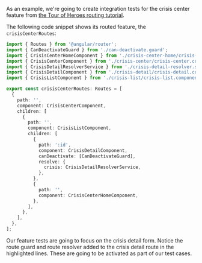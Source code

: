 As an example, we're going to create integration tests for the crisis center
feature from
[the Tour of Heroes routing tutorial](https://v15.angular.io/guide/router-tutorial-toh).

The following code snippet shows its routed feature, the `crisisCenterRoutes`:

```ts {21-24}
import { Routes } from '@angular/router';
import { CanDeactivateGuard } from './can-deactivate.guard';
import { CrisisCenterHomeComponent } from './crisis-center-home/crisis-center-home.component';
import { CrisisCenterComponent } from './crisis-center/crisis-center.component';
import { CrisisDetailResolverService } from './crisis-detail-resolver.service';
import { CrisisDetailComponent } from './crisis-detail/crisis-detail.component';
import { CrisisListComponent } from './crisis-list/crisis-list.component';

export const crisisCenterRoutes: Routes = [
  {
    path: '',
    component: CrisisCenterComponent,
    children: [
      {
        path: '',
        component: CrisisListComponent,
        children: [
          {
            path: ':id',
            component: CrisisDetailComponent,
            canDeactivate: [CanDeactivateGuard],
            resolve: {
              crisis: CrisisDetailResolverService,
            },
          },
          {
            path: '',
            component: CrisisCenterHomeComponent,
          },
        ],
      },
    ],
  },
];
```

Our feature tests are going to focus on the crisis detail form. Notice the route
guard and route resolver added to the crisis detail route in the highlighted
lines. These are going to be activated as part of our test cases.
